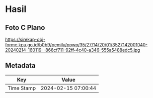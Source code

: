 # Hasil

## Foto C Plano

https://sirekap-obj-formc.kpu.go.id/b0b9/pemilu/ppwp/35/27/14/20/01/3527142001040-20240214-160119--866cf711-92ff-4c40-a346-555a5488edc5.jpg


## Metadata

| Key        | Value               |
| ---------- | ------------------- |
| Time Stamp | 2024-02-15 07:00:44 |



